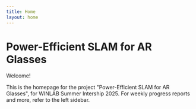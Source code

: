 ```yaml
---
title: Home
layout: home
---
```


# Power-Efficient SLAM for AR Glasses

Welcome!

This is the homepage for the project "Power-Efficient SLAM for AR Glasses", for
WINLAB Summer Intership 2025. For weekly progress reports and more, refer to the
left sidebar.
